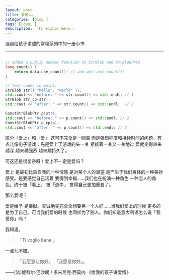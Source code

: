 ```yaml
---
layout: post  
title: 爱是……  
categories: [blog ]  
tags: [Love, ]  
description: 「Ti voglio bene.」   
---
```


选自给孩子讲述的常理系列中的一册小书

---


```cpp

// added a public member function to StrBlob and StrBlobPrts
long count() {
    return data.use_count(); // and wptr.use_count();
}

// test codes in main()
StrBlob str({ "hello", "world" });
std::cout << "before: " << str.count() << std::endl; // 1
StrBlob str_cp(str);
std::cout << "after: " << str.count() << std::endl;  // 2

ConstStrBlobPtr p(str);
std::cout << "before: " << p.count() << std::endl; // 2
ConstStrBlobPtr p_cp(p);
std::cout << "after: " << p.count() << std::endl; // 2

```

区分「爱上」和「爱」  这可不完全是一回事  而是强烈程度和持续时间的问题。有点儿像电子游戏：先是爱上了游戏的头一关  紧接着一关又一关地过  爱就变得越来越深  越来越强烈  越来越持久了。

可这还是很复杂呀！爱上不一定是爱吗？

爱上  是最初比较自我的一种情感  是对某个人的渴望  是产生于我们身体的一种美妙感受。是要感觉自己活着  要得到幸福……我们也在扮演一种角色  一种恋人的角色。终于被「看上」  被「选中」  觉得自己更加重要了。

那么爱呢？

爱是给予  是奉献。真诚地完完全全想要另一个人好……当我们爱上的时候  更多的是为了自己。可当我们爱的时候  也同样为了别人。你们知道意大利语怎么说「我爱你」吗？

我知道。

> 「Ti voglio bene.」

一点儿不错。

>「我愿意让你好」  「我愿意你好」。


——[法]妮科尔·巴沙朗  / 多米尼克·西莫内 《给我的孩子讲爱情》
